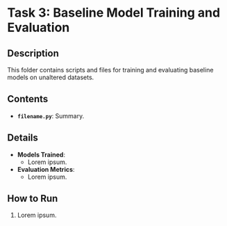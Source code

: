 # Task 3: Baseline Model Training and Evaluation

## Description
This folder contains scripts and files for training and evaluating baseline models on unaltered datasets.

## Contents
- **`filename.py`**: Summary.

## Details
- **Models Trained**:
  - Lorem ipsum.
- **Evaluation Metrics**:
  - Lorem ipsum.

## How to Run
1. Lorem ipsum.